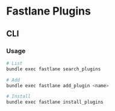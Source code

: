 # Fastlane Plugins

## CLI

### Usage

```sh
# List
bundle exec fastlane search_plugins

# Add
bundle exec fastlane add_plugin <name>

# Install
bundle exec fastlane install_plugins
```
